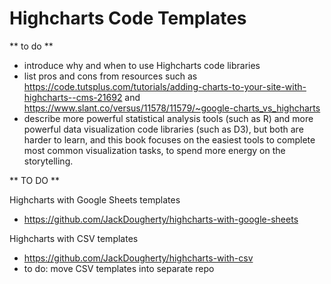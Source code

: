 # Highcharts Code Templates

** to do **
- introduce why and when to use Highcharts code libraries
- list pros and cons from resources such as https://code.tutsplus.com/tutorials/adding-charts-to-your-site-with-highcharts--cms-21692 and https://www.slant.co/versus/11578/11579/~google-charts_vs_highcharts
- describe more powerful statistical analysis tools (such as R) and more powerful data visualization code libraries (such as D3), but both are harder to learn, and this book focuses on the easiest tools to complete most common visualization tasks, to spend more energy on the storytelling.

** TO DO **

Highcharts with Google Sheets templates
- https://github.com/JackDougherty/highcharts-with-google-sheets

Highcharts with CSV templates
- https://github.com/JackDougherty/highcharts-with-csv
- to do: move CSV templates into separate repo
